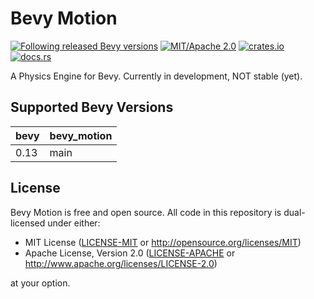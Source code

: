 # Bevy Motion

[![Following released Bevy versions](https://img.shields.io/badge/Bevy%20tracking-released%20version-lightblue)](https://bevyengine.org/learn/quick-start/plugin-development/#main-branch-tracking)
[![MIT/Apache 2.0](https://img.shields.io/badge/license-MIT%2FApache--2.0-blue)](
    https://github.com/Olle-Lukowski/bevy_motion#license)
[![crates.io](https://img.shields.io/crates/v/bevy_motion)](https://crates.io/crates/bevy_motion)
[![docs.rs](https://docs.rs/bevy_motion/badge.svg)](https://docs.rs/bevy_motion)

A Physics Engine for Bevy. Currently in development, NOT stable (yet).

## Supported Bevy Versions
| bevy  | bevy_motion |
|-------|-------------|
| 0.13  | main        |

## License

Bevy Motion is free and open source. All code in this repository is dual-licensed under either:

- MIT License ([LICENSE-MIT](/LICENSE-MIT) or <http://opensource.org/licenses/MIT>)
- Apache License, Version 2.0 ([LICENSE-APACHE](/LICENSE-APACHE) or <http://www.apache.org/licenses/LICENSE-2.0>)

at your option.
